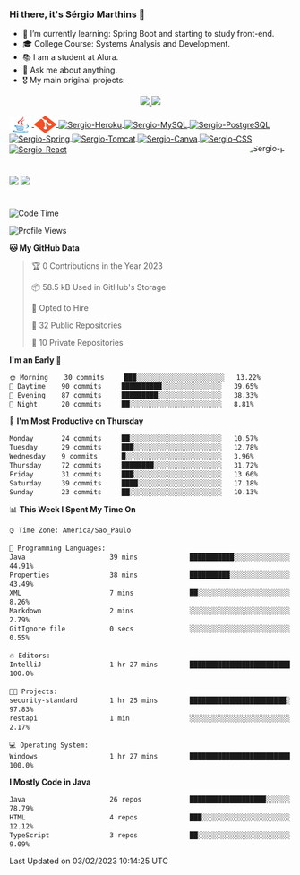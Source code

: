 ### Hi there, it's Sérgio Marthins 👋


- 🌱 I’m currently learning: Spring Boot and starting to study front-end.
- 🎓 College Course: Systems Analysis and Development.
- 📚  I am a student at Alura.
- 💬 Ask me about anything.
- 🎖 My main original projects: 

<div align="center">
  <a href="https://github.com/Almadavic">
  <img height="180em" src="https://github-readme-stats.vercel.app/api?username=Marthiins&show_icons=true&theme=dracula&include_all_commits=true&count_private=true"/>
  <img height="180em" src="https://github-readme-stats.vercel.app/api/top-langs/?username=Marthiins&layout=compact&langs_count=7&theme=dracula"/>
</div>
<div style="display: inline_block"><br>
  <img align="center" alt="Sergio-Java" height="30" width="40" src="https://raw.githubusercontent.com/devicons/devicon/master/icons/java/java-original.svg">
  <img align="center" alt="Sergio-Git" height="30" width="40" src="https://raw.githubusercontent.com/devicons/devicon/master/icons/git/git-original.svg">
  <img align="center" alt="Sergio-Heroku" height="30" width="40" src="https://cdn.jsdelivr.net/gh/devicons/devicon/icons/heroku/heroku-plain-wordmark.svg" />             
  <img align="center" alt="Sergio-MySQL" height="30" width="40" src="https://cdn.jsdelivr.net/gh/devicons/devicon/icons/mysql/mysql-original-wordmark.svg" />
  <img align="center" alt="Sergio-PostgreSQL" height="30" width="40" src="https://cdn.jsdelivr.net/gh/devicons/devicon/icons/postgresql/postgresql-plain-wordmark.svg" />
  <img align="center" alt="Sergio-Spring" height="30" width="40" src="https://cdn.jsdelivr.net/gh/devicons/devicon/icons/spring/spring-original-wordmark.svg" />
  <img align="center" alt="Sergio-Tomcat" height="30" width="40" src="https://cdn.jsdelivr.net/gh/devicons/devicon/icons/tomcat/tomcat-original-wordmark.svg" />
  <img align="center" alt="Sergio-Canva" height="30" width="40" src="https://cdn.jsdelivr.net/gh/devicons/devicon/icons/canva/canva-original.svg" />
  <img align="center" alt="Sergio-CSS" height="30" width="40" src="https://cdn.jsdelivr.net/gh/devicons/devicon/icons/css3/css3-original.svg" />
  <img align="center" alt="Sergio-React" height="30" width="40" src="https://cdn.jsdelivr.net/gh/devicons/devicon/icons/react/react-original.svg" />        
  <img align="right" alt="Sergio-pic" height="150" style="border-radius:50px;" src="https://user-images.githubusercontent.com/47826754/188357708-748fc4f4-5846-47a3-9063-ce04eeefcb8f.png">
</div>

#

<div> 
 <a href = "mailto:sergio.marthiins@gmail.com"><img src="https://img.shields.io/badge/-Gmail-%23333?style=for-the-badge&logo=gmail&logoColor=white" target="_blank"></a>
  <a href="https://www.linkedin.com/in/.........../" target="_blank"><img src="https://img.shields.io/badge/-LinkedIn-%230077B5?style=for-the-badge&logo=linkedin&logoColor=white" target="_blank"></a> 
</div>

#

<!--START_SECTION:waka-->
![Code Time](http://img.shields.io/badge/Code%20Time-28%20hrs%2013%20mins-blue)

![Profile Views](http://img.shields.io/badge/Profile%20Views-0-blue)

**🐱 My GitHub Data** 

> 🏆 0 Contributions in the Year 2023
 > 
> 📦 58.5 kB Used in GitHub's Storage 
 > 
> 💼 Opted to Hire
 > 
> 📜 32 Public Repositories 
 > 
> 🔑 10 Private Repositories  
 > 
**I'm an Early 🐤** 

```text
🌞 Morning    30 commits     ███░░░░░░░░░░░░░░░░░░░░░░   13.22% 
🌇 Daytime    90 commits     ██████████░░░░░░░░░░░░░░░   39.65% 
🌃 Evening    87 commits     █████████░░░░░░░░░░░░░░░░   38.33% 
🌙 Night      20 commits     ██░░░░░░░░░░░░░░░░░░░░░░░   8.81%

```
📅 **I'm Most Productive on Thursday** 

```text
Monday       24 commits     ██░░░░░░░░░░░░░░░░░░░░░░░   10.57% 
Tuesday      29 commits     ███░░░░░░░░░░░░░░░░░░░░░░   12.78% 
Wednesday    9 commits      █░░░░░░░░░░░░░░░░░░░░░░░░   3.96% 
Thursday     72 commits     ████████░░░░░░░░░░░░░░░░░   31.72% 
Friday       31 commits     ███░░░░░░░░░░░░░░░░░░░░░░   13.66% 
Saturday     39 commits     ████░░░░░░░░░░░░░░░░░░░░░   17.18% 
Sunday       23 commits     ██░░░░░░░░░░░░░░░░░░░░░░░   10.13%

```


📊 **This Week I Spent My Time On** 

```text
⌚︎ Time Zone: America/Sao_Paulo

💬 Programming Languages: 
Java                     39 mins             ███████████░░░░░░░░░░░░░░   44.91% 
Properties               38 mins             ██████████░░░░░░░░░░░░░░░   43.49% 
XML                      7 mins              ██░░░░░░░░░░░░░░░░░░░░░░░   8.26% 
Markdown                 2 mins              ░░░░░░░░░░░░░░░░░░░░░░░░░   2.79% 
GitIgnore file           0 secs              ░░░░░░░░░░░░░░░░░░░░░░░░░   0.55%

🔥 Editors: 
IntelliJ                 1 hr 27 mins        █████████████████████████   100.0%

🐱‍💻 Projects: 
security-standard        1 hr 25 mins        ████████████████████████░   97.83% 
restapi                  1 min               ░░░░░░░░░░░░░░░░░░░░░░░░░   2.17%

💻 Operating System: 
Windows                  1 hr 27 mins        █████████████████████████   100.0%

```

**I Mostly Code in Java** 

```text
Java                     26 repos            ███████████████████░░░░░░   78.79% 
HTML                     4 repos             ███░░░░░░░░░░░░░░░░░░░░░░   12.12% 
TypeScript               3 repos             ██░░░░░░░░░░░░░░░░░░░░░░░   9.09%

```



 Last Updated on 03/02/2023 10:14:25 UTC
<!--END_SECTION:waka-->

